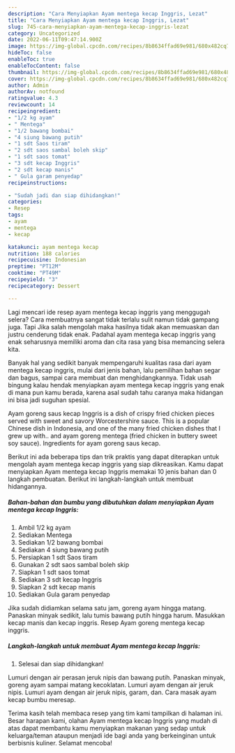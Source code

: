 ```yaml
---
description: "Cara Menyiapkan Ayam mentega kecap Inggris, Lezat"
title: "Cara Menyiapkan Ayam mentega kecap Inggris, Lezat"
slug: 745-cara-menyiapkan-ayam-mentega-kecap-inggris-lezat
category: Uncategorized
date: 2022-06-11T09:47:14.900Z
image: https://img-global.cpcdn.com/recipes/8b8634ffad69e981/680x482cq70/ayam-mentega-kecap-inggris-foto-resep-utama.jpg
hideToc: false
enableToc: true
enableTocContent: false
thumbnail: https://img-global.cpcdn.com/recipes/8b8634ffad69e981/680x482cq70/ayam-mentega-kecap-inggris-foto-resep-utama.jpg
cover: https://img-global.cpcdn.com/recipes/8b8634ffad69e981/680x482cq70/ayam-mentega-kecap-inggris-foto-resep-utama.jpg
author: Admin
authorAv: notfound
ratingvalue: 4.3
reviewcount: 14
recipeingredient:
- "1/2 kg ayam"
- " Mentega"
- "1/2 bawang bombai"
- "4 siung bawang putih"
- "1 sdt Saos tiram"
- "2 sdt saos sambal boleh skip"
- "1 sdt saos tomat"
- "3 sdt kecap Inggris"
- "2 sdt kecap manis"
- " Gula garam penyedap"
recipeinstructions:

- "Sudah jadi dan siap dihidangkan!"
categories:
- Resep
tags:
- ayam
- mentega
- kecap

katakunci: ayam mentega kecap 
nutrition: 188 calories
recipecuisine: Indonesian
preptime: "PT12M"
cooktime: "PT49M"
recipeyield: "3"
recipecategory: Dessert

---
```



Lagi mencari ide resep ayam mentega kecap inggris yang menggugah selera? Cara membuatnya sangat tidak terlalu sulit namun tidak gampang juga. Tapi Jika salah mengolah maka hasilnya tidak akan memuaskan dan justru cenderung tidak enak. Padahal ayam mentega kecap inggris yang enak seharusnya memiliki aroma dan cita rasa yang bisa memancing selera kita.


Banyak hal yang sedikit banyak mempengaruhi kualitas rasa dari ayam mentega kecap inggris, mulai dari jenis bahan, lalu pemilihan bahan segar dan bagus, sampai cara membuat dan menghidangkannya. Tidak usah bingung kalau hendak menyiapkan ayam mentega kecap inggris yang enak di mana pun kamu berada, karena asal sudah tahu caranya maka hidangan ini bisa jadi suguhan spesial.

Ayam goreng saus kecap Inggris is a dish of crispy fried chicken pieces served with sweet and savory Worcestershire sauce. This is a popular Chinese dish in Indonesia, and one of the many fried chicken dishes that I grew up with.. and ayam goreng mentega (fried chicken in buttery sweet soy sauce). Ingredients for ayam goreng saus kecap.


Berikut ini ada beberapa tips dan trik praktis yang dapat diterapkan untuk mengolah ayam mentega kecap inggris yang siap dikreasikan. Kamu dapat menyiapkan Ayam mentega kecap Inggris memakai 10 jenis bahan dan 0 langkah pembuatan. Berikut ini langkah-langkah untuk membuat hidangannya.

<!--inarticleads1-->

##### Bahan-bahan dan bumbu yang dibutuhkan dalam menyiapkan Ayam mentega kecap Inggris:

1. Ambil 1/2 kg ayam
1. Sediakan  Mentega
1. Sediakan 1/2 bawang bombai
1. Sediakan 4 siung bawang putih
1. Persiapkan 1 sdt Saos tiram
1. Gunakan 2 sdt saos sambal boleh skip
1. Siapkan 1 sdt saos tomat
1. Sediakan 3 sdt kecap Inggris
1. Siapkan 2 sdt kecap manis
1. Sediakan  Gula garam penyedap


Jika sudah didiamkan selama satu jam, goreng ayam hingga matang. Panaskan minyak sedikit, lalu tumis bawang putih hingga harum. Masukkan kecap manis dan kecap inggris. Resep Ayam goreng mentega kecap inggris. 

<!--inarticleads2-->

##### Langkah-langkah untuk membuat Ayam mentega kecap Inggris:


1. Selesai dan siap dihidangkan!

Lumuri dengan air perasan jeruk nipis dan bawang putih. Panaskan minyak, goreng ayam sampai matang kecoklatan. Lumuri ayam dengan air jeruk nipis. Lumuri ayam dengan air jeruk nipis, garam, dan. Cara masak ayam kecap bumbu meresap. 

Terima kasih telah membaca resep yang tim kami tampilkan di halaman ini. Besar harapan kami, olahan Ayam mentega kecap Inggris yang mudah di atas dapat membantu kamu menyiapkan makanan yang sedap untuk keluarga/teman ataupun menjadi ide bagi anda yang berkeinginan untuk berbisnis kuliner. Selamat mencoba!
